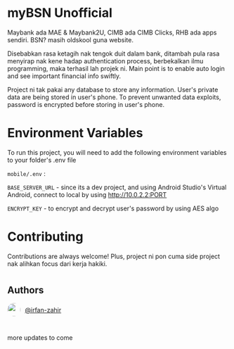 #
# myBSN Unofficial

Maybank ada MAE & Maybank2U, CIMB ada CIMB Clicks, RHB ada apps sendiri.
BSN? masih oldskool guna website.


Disebabkan rasa ketagih nak tengok duit dalam bank, ditambah pula rasa menyirap
nak kene hadap authentication process, berbekalkan ilmu programming,
maka terhasil lah projek ni. Main point is to enable auto login and see important 
financial info swiftly.

Project ni tak pakai any database to store any information. User's
private data are being stored in user's phone. To prevent unwanted data exploits, password
is encrypted before storing in user's phone.


#
# Environment Variables

To run this project, you will need to add the following environment 
variables to your folder's .env file

`mobile/.env` :

`BASE_SERVER_URL` - since its a dev project, and using Android Studio's Virtual Android,
connect to local by using http://10.0.2.2:PORT

`ENCRYPT_KEY` - to encrypt and decrypt user's password by using AES algo

#
# Contributing

Contributions are always welcome! Plus, project ni pon cuma 
side project nak alihkan focus dari kerja hakiki.

#
## Authors

 <div style="display: flex; align-items: center; column-gap: 10px"> <img src="https://avatars.githubusercontent.com/u/55564994?v=4" style="border-radius: 50%" width="30" height="30"> <a href="https://www.github.com/irfan-zahir/" >@irfan-zahir</a></div>

# 
more updates to come
#
